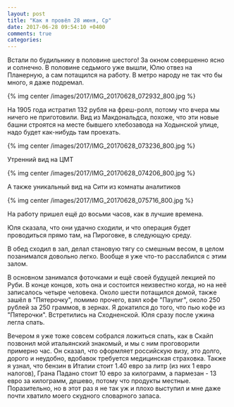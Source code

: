 ```yaml
---
layout: post
title: "Как я провёл 28 июня, Ср"
date: 2017-06-28 09:54:10 +0400
comments: true
categories: 
---
```

Встали по будильнику в половине шестого! За окном совершенно ясно и солнечно. В половине седьмого уже вышли, Юлю отвез на Планерную, а сам потащился на работу. В метро народу не так что бы много, я даже подремал. 

{% img center /images/2017/IMG_20170628_072932_800.jpg %}

На 1905 года истратил 132 рубля на фреш-ролл, потому что вчера мы ничего не приготовили. Вид из Макдональдса, похоже, что эти новые башни строятся на месте бывшего хлебозавода на Ходынской улице, надо будет как-нибудь там проехать.

{% img center /images/2017/IMG_20170628_073236_800.jpg %}

Утренний вид на ЦМТ

{% img center /images/2017/IMG_20170628_074206_800.jpg %}

А также уникальный вид на Сити из комнаты аналитиков

{% img center /images/2017/IMG_20170628_075716_800.jpg %}

На работу пришел ещё до восьми часов, как в лучшие времена. 

Юля сказала, что они удачно сходили, и что операция будет проводиться прямо там, на Пироговке, в следующую среду.

В обед сходил в зал, делал становую тягу со смешным весом, в целом позанимался довольно легко. Вообще я уже что-то расслабился с этим залом. 

В основном занимался фоточками и ещё своей будущей лекцией по Руби. В конце концов, хоть она и состоится неизвестно когда, но на неё записалось четыре человека. Около шести потащился домой, также зашёл в "Пятерочку", помимо прочего, взял кофе "Паулиг", около 250 рублей за 250 граммов, в зернах. Я докатился до того, что пью кофе из "Пятерочки". Встретились на Сходненской. Юля сразу после ужина легла спать.

Вечером я уже тоже совсем собрался ложиться спать, как в Скайп позвонил мой итальянский знакомый, и мы с ним проговорили примерно час. Он сказал, что оформляет российскую визу, это долго, дорого и неудобно, вдобавок требуется медицинская страховка. Также я узнал, что бензин в Италии стоит 1.40 евро за литр (из них 1 евро налогов), Грана Падано стоит 10 евро за килограмм, а пармезан - 13 евро за килограмм, дешево, потому что продукты местные. Поразительно, но в этот раз я не так уж и плохо выступил и мне даже почти хватило моего скудного словарного запаса.